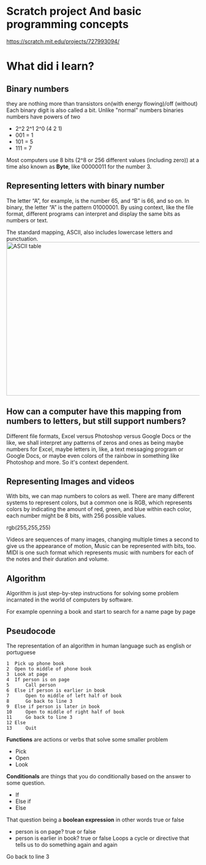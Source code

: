 # Scratch project And  basic programming concepts

https://scratch.mit.edu/projects/727993094/

# What did i learn?

## Binary numbers

they are nothing more than transistors on(with energy flowing)/off (without)
Each binary digit is also called a bit.
Unlike "normal" numbers binaries numbers have powers of two

- 2^2 2^1 2^0 (4 2 1)</li>
- 001 = 1
- 101 = 5
- 111 = 7

Most computers use 8 bits (2^8  or 256 different values (including zero)) at a time also known as <strong>Byte</strong>, like 00000011 for the number 3.

## Representing letters with binary number

The letter “A”, for example, is the number 65, and “B” is 66, and so on. In binary, the letter “A” is the pattern 01000001. By using context, like the file format, different programs can interpret and display the same bits as numbers or text.

The standard mapping, ASCII, also includes lowercase letters and punctuation.
<img src="https://www.alpharithms.com/s3/assets/img/ascii-chart/ascii-table-alpharithms-scaled.jpg" alt="ASCII table" width="800" height="400"> 

## How can a computer have this mapping from numbers to letters, but still support numbers?
<p>Different file formats, Excel versus Photoshop versus Google Docs or the like, we shall interpret any patterns of zeros and ones as being maybe numbers for Excel, maybe letters in, like, a text messaging program or Google Docs, or maybe even colors of the rainbow in something like Photoshop and more. So it's context dependent.</p>

## Representing Images and videos
With bits, we can map numbers to colors as well. There are many different systems to represent colors, but a common one is RGB, which represents colors by indicating the amount of red, green, and blue within each color, each number might be 8 bits, with 256 possible values.

rgb(255,255,255)

Videos are sequences of many images, changing multiple times a second to give us the appearance of motion,
Music can be represented with bits, too. MIDI is one such format which represents music with numbers for each of the notes and their duration and volume.

## Algorithm
Algorithm is just step-by-step instructions for solving some problem incarnated in the world of computers by software.

For example openning a book and start to search for a name page by page

## Pseudocode

The representation of an algorithm in human language such as english or portuguese

  ```
  1  Pick up phone book
  2  Open to middle of phone book
  3  Look at page
  4  If person is on page
  5      Call person
  6  Else if person is earlier in book
  7      Open to middle of left half of book
  8      Go back to line 3
  9  Else if person is later in book
  10     Open to middle of right half of book
  11     Go back to line 3
  12 Else
  13     Quit
  
```

<strong>Functions</strong> are actions or verbs that solve some smaller problem

 - Pick
 - Open
 - Look

<strong>Conditionals</strong> are things that you do conditionally based on the answer to some question.


- If
- Else if
- Else

That question being a <strong>boolean expression</strong> in other words true or false


- person is on page? true or false
- person is earlier in book? true or false 
Loops a cycle or directive that tells us to do something again and again

Go back to line 3

